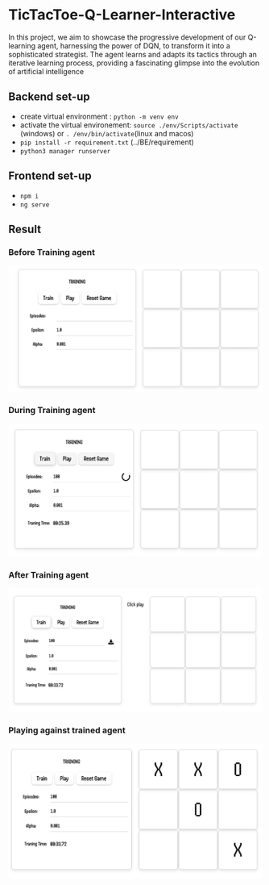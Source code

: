 # TicTacToe-Q-Learner-Interactive
In this project, we aim to showcase the progressive development of our Q-learning agent, harnessing the power of DQN, to transform it into a sophisticated strategist. The agent learns and adapts its tactics through an iterative learning process, providing a fascinating glimpse into the evolution of artificial intelligence

## Backend set-up 
* create virtual environment : `python -m venv env` 
* activate the virtual environement: `source ./env/Scripts/activate` (windows) or `. /env/bin/activate`(linux and macos)
* `pip install -r requirement.txt` (../BE/requirement)
* `python3 manager runserver` 

## Frontend set-up 
* `npm i`
* `ng serve` 

## Result 
### Before Training agent 
![Alt Before training ](screenShots/before.png)
### During Training agent 
![Alt During training ](screenShots/during.png)
### After Training agent 
![Alt after training ](screenShots/after1.png)
### Playing against trained agent
![Alt after  training-play ](screenShots/after2.png)


